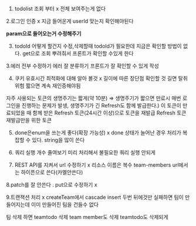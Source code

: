
1. todolist 조회 부터 x
전체 보여주는게 없다

2.로그인 인증 x
지금 들어온게 userId 맞는지 확인해야된다

**param으로 들어오는거 수정해주기**


3. todoId 어떻게 할건지
수정,삭제할때 todoId가 필요한데 지금은 확인할 방법이 없다.
get으로 조회 뿌려줘서 프론트가 확인할 수있게 한다

3.에러 전부 수정하기
에러 잘 분류하기 프론트가 잘 확인할 수 있게 작성

4. 쿠키 유효시간 최적화에 대해 알아 볼것 x
길이에 따른 장단점 확인할 것
길면 탈취 위험
짧으면 계속 재인증해야됨

자주 사용되는 토큰의 생명주기는 짧게(약 10분) 
⇒ 생명주기가 짧으면 만료시 매번 로그인을 진행하는 문제가 발생, 생명주기가 긴 Refresh도 함께 발급한다.)
이 토큰이 만료되었을 때 함께 받은 Refresh 토큰(24시간 이상)으로 토큰을 재발급
Refresh 토큰 재발급만을 위한 토큰

5. done은enum을 쓰는게 좋다(확장 가능성) x
done 상태가 늘어난 경우 처리가 복잡할 수 있다. 
string을 많이 쓴다

6. 쿼리 실행 개수 줄여보기
미리 처리해서 불필요한 쿼리 실행 안되게

7. REST API를 지켜서 url 수정하기 x
리소스 이름은 복수 team-members 
url에서는 하이픈으로 쓴다(카멜안쓴다)

8.patch를 잘 안쓴다 . put으로 수정하기 x

9.트랜잭션 처리 x
createTeam에서 cascade
insert 두번 뒤에것만 실패하면 팀이 만들어지는데 이미 만들어진 팀을 건들수 없다

팀 삭제 하면 teamtodo 삭제 team member도 삭제 teamtodo도 삭제되게
